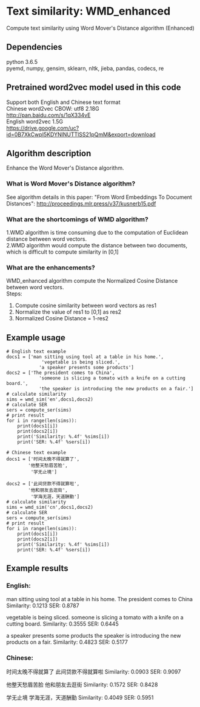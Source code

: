 # Text similarity: WMD_enhanced
Compute text similarity using Word Mover's Distance algorithm (Enhanced) 

## Dependencies    
python 3.6.5   
pyemd, numpy, gensim, sklearn, nltk, jieba, pandas, codecs, re

## Pretrained word2vec model used in this code
Support both English and Chinese text format   
Chinese word2vec CBOW: utf8  2.18G   
http://pan.baidu.com/s/1qX334vE     
English word2vec 1.5G     
https://drive.google.com/uc?id=0B7XkCwpI5KDYNlNUTTlSS21pQmM&export=download

## Algorithm description
Enhance the Word Mover's Distance algorithm.
### What is Word Mover's Distance algorithm?
See algorithm details in this paper: 
"From Word Embeddings To Document Distances": http://proceedings.mlr.press/v37/kusnerb15.pdf
### What are the shortcomings of WMD algorithm?
1.WMD algorithm is time consuming due to the computation of Euclidean distance between word vectors.     
2.WMD algorithm would compute the distance between two documents, which is difficult to compute similarity in [0,1]   
### What are the enhancements?
WMD_enhanced algorithm compute the Normalized Cosine Distance between word vectors.     
Steps:    
1. Compute cosine similarity between word vectors as res1    
2. Normalize the value of res1 to [0,1] as res2    
3. Normalized Cosine Distance = 1-res2

## Example usage

    # English text example
    docs1 = ['man sitting using tool at a table in his home.',
                 'vegetable is being sliced.',
                'a speaker presents some products']
    docs2 = ['The president comes to China',
                'someone is slicing a tomato with a knife on a cutting board.',
                'the speaker is introducing the new products on a fair.']
    # calculate similarity
    sims = wmd_sim('en',docs1,docs2)
    # calculate SER
    sers = compute_ser(sims)
    # print result
    for i in range(len(sims)):
        print(docs1[i])
        print(docs2[i])
        print('Similarity: %.4f' %sims[i])
        print('SER: %.4f' %sers[i])
        
    # Chinese text example
    docs1 = ['时间太晚不得就算了', 
            '他整天愁眉苦脸',
             '学无止境'] 
             
    docs2 = ['此间贷款不得就算啦', 
            '他和朋友去逛街',
             '学海无涯，天道酬勤']
    # calculate similarity
    sims = wmd_sim('cn',docs1,docs2)
    # calculate SER
    sers = compute_ser(sims)
    # print result
    for i in range(len(sims)):
        print(docs1[i])
        print(docs2[i])
        print('Similarity: %.4f' %sims[i])
        print('SER: %.4f' %sers[i])

## Example results
### English:   
man sitting using tool at a table in his home.
The president comes to China
Similarity: 0.1213
SER: 0.8787     

vegetable is being sliced.
someone is slicing a tomato with a knife on a cutting board.
Similarity: 0.3555
SER: 0.6445  
         
a speaker presents some products
the speaker is introducing the new products on a fair.
Similarity: 0.4823
SER: 0.5177     

### Chinese:      
时间太晚不得就算了
此间贷款不得就算啦
Similarity: 0.0903
SER: 0.9097              

他整天愁眉苦脸
他和朋友去逛街
Similarity: 0.1572
SER: 0.8428      

学无止境
学海无涯，天道酬勤
Similarity: 0.4049
SER: 0.5951        


